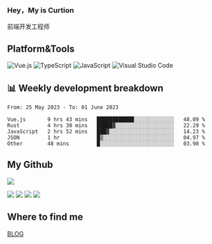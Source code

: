 ### Hey，My is Curtion
前端开发工程师
## Platform&Tools

![Vue.js](https://img.shields.io/badge/-Vue.js-4FC08D?style=flat-square&logo=Vue.js&logoColor=white)
![TypeScript](https://img.shields.io/badge/-TypeScript-007ACC?style=flat-square&logo=typescript&logoColor=white)
![JavaScript](https://img.shields.io/badge/-JavaScript-F7DF1E?style=flat-square&logo=javascript&logoColor=black)
![Visual Studio Code](https://img.shields.io/badge/-VSCode-007ACC?style=flat-square&logo=Visual-Studio-Code&logoColor=white)

## 📊 Weekly development breakdown

<!--START_SECTION:waka-->

```text
From: 25 May 2023 - To: 01 June 2023

Vue.js       9 hrs 43 mins   ████████████░░░░░░░░░░░░░   48.09 %
Rust         4 hrs 30 mins   █████▓░░░░░░░░░░░░░░░░░░░   22.29 %
JavaScript   2 hrs 52 mins   ███▓░░░░░░░░░░░░░░░░░░░░░   14.23 %
JSON         1 hr            █▒░░░░░░░░░░░░░░░░░░░░░░░   04.97 %
Other        48 mins         █░░░░░░░░░░░░░░░░░░░░░░░░   03.98 %
```

<!--END_SECTION:waka-->

## My Github

![](http://github-profile-summary-cards.vercel.app/api/cards/profile-details?username=curtion&theme=nord_bright)

![](http://github-profile-summary-cards.vercel.app/api/cards/stats?username=curtion&theme=nord_bright)
![](http://github-profile-summary-cards.vercel.app/api/cards/productive-time?username=curtion&theme=nord_bright&utcOffset=8)
![](http://github-profile-summary-cards.vercel.app/api/cards/repos-per-language?username=curtion&theme=nord_bright)
![](http://github-profile-summary-cards.vercel.app/api/cards/most-commit-language?username=curtion&theme=nord_bright)

## Where to find me

[BLOG](https://blog.3gxk.net)
